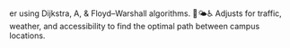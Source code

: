 er using Dijkstra, A, &amp; Floyd–Warshall algorithms. 🚦🌤️♿ Adjusts for traffic, weather, and accessibility to find the optimal path between campus locations.

